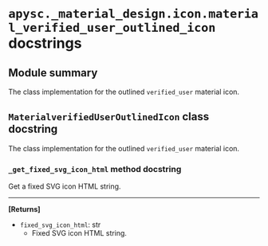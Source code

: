 # `apysc._material_design.icon.material_verified_user_outlined_icon` docstrings

## Module summary

The class implementation for the outlined `verified_user` material icon.

## `MaterialverifiedUserOutlinedIcon` class docstring

The class implementation for the outlined `verified_user` material icon.

### `_get_fixed_svg_icon_html` method docstring

Get a fixed SVG icon HTML string.<hr>

**[Returns]**

- `fixed_svg_icon_html`: str
  - Fixed SVG icon HTML string.